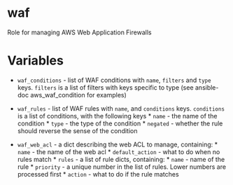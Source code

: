 # waf

Role for managing AWS Web Application Firewalls

# Variables

* `waf_conditions` - list of WAF conditions with `name`, `filters` and `type` keys. 
  `filters` is a list of filters with keys specific to type (see ansible-doc aws_waf_condition for examples)

* `waf_rules` - list of WAF rules with `name`, and `conditions` keys.
  `conditions` is a list of conditions, with the following keys
      * `name` - the name of the condition
      * `type` - the type of the condition
      * `negated` - whether the rule should reverse the sense of the condition

* `waf_web_acl` - a dict describing the web ACL to manage, containing:
      * `name` - the name of the web acl
      * `default_action` - what to do when no rules match
      * `rules` - a list of rule dicts, containing:
           * `name` - name of the rule
           * `priority` - a unique number in the list of rules. Lower numbers are processed first
           * `action` - what to do if the rule matches
